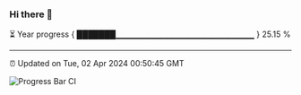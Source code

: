 ### Hi there 👋

⏳ Year progress { ███████▁▁▁▁▁▁▁▁▁▁▁▁▁▁▁▁▁▁▁▁▁▁▁ } 25.15 %

---

⏰ Updated on Tue, 02 Apr 2024 00:50:45 GMT

![Progress Bar CI](https://github.com/liununu/liununu/workflows/Progress%20Bar%20CI/badge.svg)

